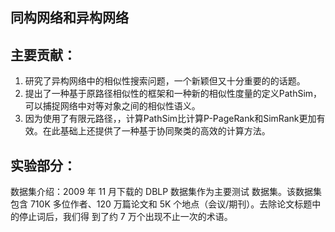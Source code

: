## 同构网络和异构网络


## 主要贡献：
1. 研究了异构网络中的相似性搜索问题，一个新颖但又十分重要的的话题。
2. 提出了一种基于原路径相似性的框架和一种新的相似性度量的定义PathSim，可以捕捉网络中对等对象之间的相似性语义。
3. 因为使用了有限元路径，，计算PathSim比计算P-PageRank和SimRank更加有效。在此基础上还提供了一种基于协同聚类的高效的计算方法。
## 实验部分：

数据集介绍：2009 年 11 月下载的 DBLP 数据集作为主要测试
数据集。该数据集包含 710K 多位作者、120 万篇论文和 5K
个地点（会议/期刊）。去除论文标题中的停止词后，我们得
到了约 7 万个出现不止一次的术语。
